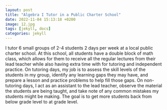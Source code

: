```yaml
---
layout: post
title: "Algebra I Tutor in a Public Charter School"
date: 2022-11-04 15:13:18 +0200
image: 12.jpg
tags: [jekyll, docs]
categories: jekyll
---
```

I tutor 6 small groups of 2-4 students 2 days per week at a local public charter school. At this school, all students have a double block of math class, which allows for them to receive all the regular lectures from their lead teacher while also having extra time with for tutoring and independent practice. On tutoring days, my job is to assess the skill levels of the students in my group, identify any learning gaps they may have, and prepare a lesson and practice problems to help fill those gaps. On non-tutoring days, I act as an assistant to the lead teacher, observe the material the students are being taught, and take note of any common mistakes my students might be making. The goal is to get more students back from below grade level to at grade level. 